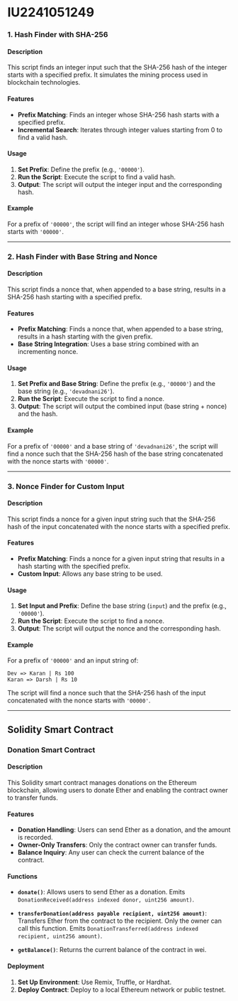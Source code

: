 # IU2241051249

### 1. Hash Finder with SHA-256

#### Description

This script finds an integer input such that the SHA-256 hash of the integer starts with a specified prefix. It simulates the mining process used in blockchain technologies.

#### Features

- **Prefix Matching**: Finds an integer whose SHA-256 hash starts with a specified prefix.
- **Incremental Search**: Iterates through integer values starting from 0 to find a valid hash.

#### Usage

1. **Set Prefix**: Define the prefix (e.g., `'00000'`).
2. **Run the Script**: Execute the script to find a valid hash.
3. **Output**: The script will output the integer input and the corresponding hash.

#### Example

For a prefix of `'00000'`, the script will find an integer whose SHA-256 hash starts with `'00000'`.

---

### 2. Hash Finder with Base String and Nonce

#### Description

This script finds a nonce that, when appended to a base string, results in a SHA-256 hash starting with a specified prefix.

#### Features

- **Prefix Matching**: Finds a nonce that, when appended to a base string, results in a hash starting with the given prefix.
- **Base String Integration**: Uses a base string combined with an incrementing nonce.

#### Usage

1. **Set Prefix and Base String**: Define the prefix (e.g., `'00000'`) and the base string (e.g., `'devadnani26'`).
2. **Run the Script**: Execute the script to find a nonce.
3. **Output**: The script will output the combined input (base string + nonce) and the hash.

#### Example

For a prefix of `'00000'` and a base string of `'devadnani26'`, the script will find a nonce such that the SHA-256 hash of the base string concatenated with the nonce starts with `'00000'`.

---

### 3. Nonce Finder for Custom Input

#### Description

This script finds a nonce for a given input string such that the SHA-256 hash of the input concatenated with the nonce starts with a specified prefix.

#### Features

- **Prefix Matching**: Finds a nonce for a given input string that results in a hash starting with the specified prefix.
- **Custom Input**: Allows any base string to be used.

#### Usage

1. **Set Input and Prefix**: Define the base string (`input`) and the prefix (e.g., `'00000'`).
2. **Run the Script**: Execute the script to find a nonce.
3. **Output**: The script will output the nonce and the corresponding hash.

#### Example

For a prefix of `'00000'` and an input string of:
```
Dev => Karan | Rs 100
Karan => Darsh | Rs 10
```
The script will find a nonce such that the SHA-256 hash of the input concatenated with the nonce starts with `'00000'`.

---

## Solidity Smart Contract

### Donation Smart Contract

#### Description

This Solidity smart contract manages donations on the Ethereum blockchain, allowing users to donate Ether and enabling the contract owner to transfer funds.

#### Features

- **Donation Handling**: Users can send Ether as a donation, and the amount is recorded.
- **Owner-Only Transfers**: Only the contract owner can transfer funds.
- **Balance Inquiry**: Any user can check the current balance of the contract.

#### Functions

- **`donate()`**: Allows users to send Ether as a donation. Emits `DonationReceived(address indexed donor, uint256 amount)`.

- **`transferDonation(address payable recipient, uint256 amount)`**: Transfers Ether from the contract to the recipient. Only the owner can call this function. Emits `DonationTransferred(address indexed recipient, uint256 amount)`.

- **`getBalance()`**: Returns the current balance of the contract in wei.

#### Deployment

1. **Set Up Environment**: Use Remix, Truffle, or Hardhat.
2. **Deploy Contract**: Deploy to a local Ethereum network or public testnet.
